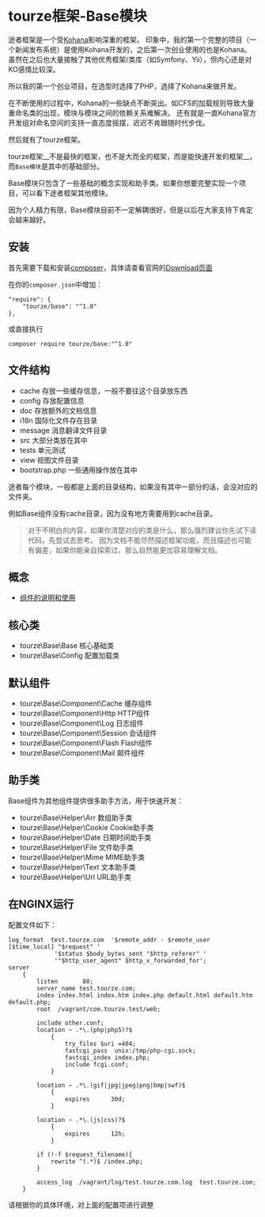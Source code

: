 # tourze框架-Base模块

途者框架是一个受[Kohana](https://kohanaframework.org/)影响深重的框架。
印象中，我的第一个完整的项目（一个新闻发布系统）是使用Kohana开发的，之后第一次创业使用的也是Kohana。
虽然在之后也大量接触了其他优秀框架/类库（如Symfony、Yii），但内心还是对KO感情比较深。

所以我的第一个创业项目，在选型时选择了PHP，选择了Kohana来做开发。

在不断使用的过程中，Kohana的一些缺点不断突出。如CFS的加载规则导致大量重命名类的出现，模块与模块之间的依赖关系难解决。
还有就是一直Kohana官方开发组对命名空间的支持一直态度摇摆，迟迟不肯跟随时代步伐。

然后就有了tourze框架。

tourze框架__不是最快的框架，也不是大而全的框架，而是能快速开发的框架__，而`Base模块`是其中的基础部分。

Base模块只包含了一些基础的概念实现和助手类。如果你想要完整实现一个项目，可以看下途者框架其他模块。

因为个人精力有限，Base模块目前不一定解耦很好，但是以后在大家支持下肯定会越来越好。

## 安装

首先需要下载和安装[composer](https://getcomposer.org/)，具体请查看官网的[Download页面](https://getcomposer.org/download/)

在你的`composer.json`中增加：

    "require": {
        "tourze/base": "^1.0"
    },

或直接执行

    composer require tourze/base:"^1.0"

## 文件结构

* cache 存放一些缓存信息，一般不要往这个目录放东西
* config 存放配置信息
* doc 存放额外的文档信息
* i18n 国际化文件存在目录
* message 消息翻译文件目录
* src 大部分类放在其中
* tests 单元测试
* view  视图文件目录
* bootstrap.php 一些通用操作放在其中

途者每个模块，一般都是上面的目录结构，如果没有其中一部分的话，会没对应的文件夹。

例如Base组件没有cache目录，因为没有地方需要用到cache目录。

> 对于不明白的内容，如果你清楚对应的类是什么，那么强烈建议你先试下读代码，先尝试去思考。
> 因为文档不能尽然描述框架功能，而且描述也可能有偏差，如果你能亲自探索过，那么自然能更加容易理解文档。

## 概念

* [组件的说明和使用](doc/concept/component.md)

## 核心类

* tourze\Base\Base 核心基础类
* tourze\Base\Config 配置加载类

## 默认组件

* tourze\Base\Component\Cache 缓存组件
* tourze\Base\Component\Http HTTP组件
* tourze\Base\Component\Log 日志组件
* tourze\Base\Component\Session 会话组件
* tourze\Base\Component\Flash Flash组件
* tourze\Base\Component\Mail 邮件组件

## 助手类

Base组件为其他组件提供很多助手方法，用于快速开发：

* tourze\Base\Helper\Arr 数组助手类
* tourze\Base\Helper\Cookie Cookie助手类
* tourze\Base\Helper\Date 日期时间助手类
* tourze\Base\Helper\File 文件助手类
* tourze\Base\Helper\Mime MIME助手类
* tourze\Base\Helper\Text 文本助手类
* tourze\Base\Helper\Url URL助手类

## 在NGINX运行

配置文件如下：

    log_format  test.tourze.com  '$remote_addr - $remote_user [$time_local] "$request" '
                 '$status $body_bytes_sent "$http_referer" '
                 '"$http_user_agent" $http_x_forwarded_for';
    server
        {
            listen       80;
            server_name test.tourze.com;
            index index.html index.htm index.php default.html default.htm default.php;
            root  /vagrant/com.tourze.test/web;
    
            include other.conf;
            location ~ .*\.(php|php5)?$
                {
                    try_files $uri =404;
                    fastcgi_pass  unix:/tmp/php-cgi.sock;
                    fastcgi_index index.php;
                    include fcgi.conf;
                }
    
            location ~ .*\.(gif|jpg|jpeg|png|bmp|swf)$
                {
                    expires      30d;
                }
    
            location ~ .*\.(js|css)?$
                {
                    expires      12h;
                }
    
            if (!-f $request_filename){
                rewrite ^(.*)$ /index.php;
            }
    
            access_log  /vagrant/log/test.tourze.com.log  test.tourze.com;
        }

请根据你的具体环境，对上面的配置项进行调整
